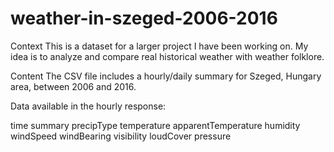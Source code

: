 # weather-in-szeged-2006-2016

Context
This is a dataset for a larger project I have been working on. My idea is to analyze and compare real historical weather with weather folklore.

Content
The CSV file includes a hourly/daily summary for Szeged, Hungary area, between 2006 and 2016.

Data available in the hourly response:

time
summary
precipType
temperature
apparentTemperature
humidity
windSpeed
windBearing
visibility
loudCover
pressure
